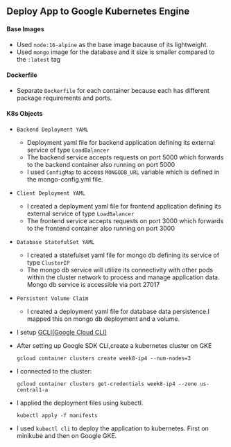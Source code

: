## Deploy App to Google Kubernetes Engine

#### Base Images
- Used `node:16-alpine` as the base image bacause of its lightweight.
- Used `mongo` image for the database and it size is smaller compared to the `:latest` tag 


#### Dockerfile
- Separate ```Dockerfile``` for each container because each has different package requirements and ports.

#### K8s Objects
- `Backend Deployment YAML`
  - Deployment yaml file for backend application defining its external service of type `LoadBalancer`
  - The backend service accepts requests on port 5000 which forwards to the backend container also running on port 5000
  - I used `ConfigMap` to access `MONGODB_URL` variable which is defined in the mongo-config.yml file.
- `Client Deployment YAML`
  - I created a deployment yaml file for frontend application defining its external service of type `LoadBalancer`
  - The frontend service accepts requests on port 3000 which forwards to the frontend container also running on port 3000
- `Database StatefulSet YAML`
  - I created a statefulset yaml file for mongo db defining its service of type `ClusterIP`
  - The mongo db service will utilize its connectivity with other pods within the cluster network to process and manage application data. Mongo db service is accessible via port 27017
- `Persistent Volume Claim`
  - I created a deployment yaml file for database data persistence.I mapped this on mongo db deployment and a volume.
- I setup [GCLI(Google Cloud CLI)](https://cloud.google.com/sdk/docs/install-sdk)
-  After setting up Google SDK CLI,create a kubernetes cluster on GKE
    ```
    gcloud container clusters create week8-ip4 --num-nodes=3
    ```
-  I connected to the cluster:
  
    ```
    gcloud container clusters get-credentials week8-ip4 --zone us-central1-a
    ```
- I applied the deployment files using kubectl.
    ```
    kubectl apply -f manifests
    ```
- I used `kubectl cli` to deploy the application to kubernetes. First on minikube and then on Google GKE.